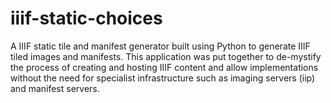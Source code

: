 # iiif-static-choices
A IIIF static tile and manifest generator built using Python to generate IIIF tiled images and manifests.  This application was put together to de-mystify the process of creating and hosting IIIF content and allow implementations without the need for specialist infrastructure such as imaging servers (iip) and manifest servers.
